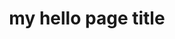 ---
title: my hello page title
description: This is the Home Page for the Google Play Developer Service for Comp Labs.
hide_table_of_contents: true
---